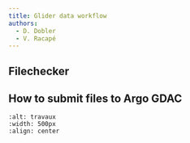 ```yaml
---
title: Glider data workflow
authors:
  - D. Dobler
  - V. Racapé
---
```


## Filechecker
## How to submit files to Argo GDAC

```{image}  https://github.com/fair-ease/book-ocean-bgc/blob/vracape/embedded-ressources/sign-2408065_1280.png
:alt: travaux
:width: 500px
:align: center
```